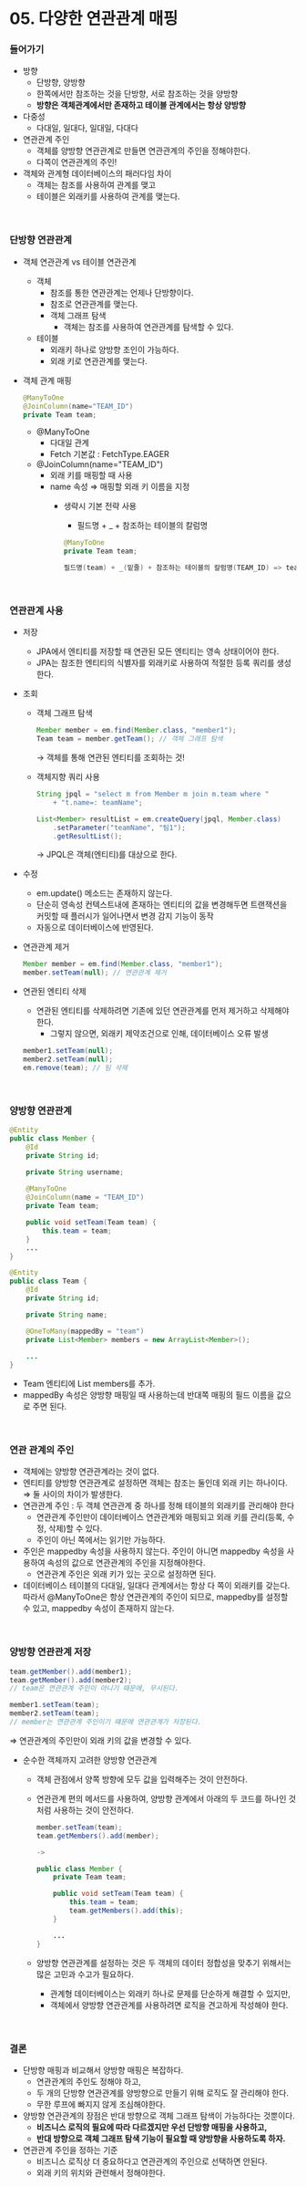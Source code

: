 # 05. 다양한 연관관계 매핑

### **들어가기**

- 방향
    - 단방향, 양방향
    - 한쪽에서만 참조하는 것을 단방향, 서로 참조하는 것을 양방향
    - **방향은 객체관계에서만 존재하고 테이블 관계에서는 항상 양방향**
- 다중성
    - 다대일, 일대다, 일대일, 다대다
- 연관관계 주인
    - 객체를 양방향 연관관계로 만들면 연관관계의 주인을 정해야한다.
    - 다쪽이 연관관계의 주인!
- 객체와 관계형 데이터베이스의 패러다임 차이
    - 객체는 참조를 사용하여 관계를 맺고
    - 테이블은 외래키를 사용하여 관계를 맺는다.

<br/>

### 단방향 연관관계

- 객체 연관관계 vs 테이블 연관관계
    - 객체
        - 참조를 통한 연관관계는 언제나 단방향이다.
        - 참조로 연관관계를 맺는다.
        - 객체 그래프 탐색
            - 객체는 참조를 사용하여 연관관계를 탐색할 수 있다.
    - 테이블
        - 외래키 하나로 양방향 조인이 가능하다.
        - 외래 키로 연관관계를 맺는다.

- 객체 관계 매핑
    
    ```java
    @ManyToOne
    @JoinColumn(name="TEAM_ID")
    private Team team;
    ```
    
    - @ManyToOne
        - 다대일 관계
        - Fetch 기본값 : FetchType.EAGER
    - @JoinColumn(name="TEAM_ID")
        - 외래 키를 매핑할 때 사용
        - name 속성 ⇒ 매핑할 외래 키 이름을 지정
            - 생략시 기본 전략 사용
                - 필드명 + _ + 참조하는 테이블의 칼럼명
                
                ```java
                @ManyToOne
                private Team team;
                
                필드명(team) + _(밑줄) + 참조하는 테이블의 칼럼명(TEAM_ID) => team_TEAM_ID
                ```
                
<br/>

### 연관관계 사용

- 저장
    - JPA에서 엔티티를 저장할 때 연관된 모든 엔티티는 영속 상태이어야 한다.
    - JPA는 참조한 엔티티의 식별자를 외래키로 사용하여 적절한 등록 쿼리를 생성한다.
- 조회
    - 객체 그래프 탐색
        
        ```java
        Member member = em.find(Member.class, "member1");
        Team team = member.getTeam(); // 객체 그래프 탐색
        ```
        
        → 객체를 통해 연관된 엔티티를 조회하는 것!
        
    - 객체지향 쿼리 사용
        
        ```java
        String jpql = "select m from Member m join m.team where "
        	+ "t.name=: teamName";
        
        List<Member> resultList = em.createQuery(jpql, Member.class)
        	.setParameter("teamName", "팀1");
        	.getResultList();
        ```
        
        → JPQL은 객체(엔티티)를 대상으로 한다.
        
- 수정
    - em.update() 메소드는 존재하지 않는다.
    - 단순히 영속성 컨텍스트내에 존재하는 엔티티의 값을 변경해두면 트랜잭션을 커밋할 때 플러시가 일어나면서 변경 감지 기능이 동작
    - 자동으로 데이터베이스에 반영된다.
- 연관관계 제거
    
    ```java
    Member member = em.find(Member.class, "member1");
    member.setTeam(null); // 연관관계 제거
    ```
    
- 연관된 엔티티 삭제
    - 연관된 엔티티를 삭제하려면 기존에 있던 연관관계를 먼저 제거하고 삭제해야한다.
        - 그렇지 않으면, 외래키 제약조건으로 인해, 데이터베이스 오류 발생
    
    ```java
    member1.setTeam(null);
    member2.setTeam(null);
    em.remove(team); // 팀 삭제
    
    ```
 
<br/>

### 양방향 연관관계

```java
@Entity
public class Member {
	@Id
	private String id;

	private String username;
	
	@ManyToOne
	@JoinColumn(name = "TEAM_ID")
	private Team team;

	public void setTeam(Team team) {
		this.team = team;
	}
	...
}

@Entity
public class Team {
	@Id
	private String id;

	private String name;

	@OneToMany(mappedBy = "team")
	private List<Member> members = new ArrayList<Member>();
	
	...
}
```

- Team 엔티티에 List<Member> members를 추가.
- mappedBy 속성은 양방향 매핑일 때 사용하는데 반대쪽 매핑의 필드 이름을 값으로 주면 된다.

<br/>

### 연관 관계의 주인

- 객체에는 양방향 연관관계라는 것이 없다.
- 엔티티를 양방향 연관관계로 설정하면 객체는 참조는 둘인데 외래 키는 하나이다. ⇒ 둘 사이의 차이가 발생한다.
- 연관관계 주인 : 두 객체 연관관계 중 하나를 정해 테이블의 외래키를 관리해야 한다
    - 연관관계 주인만이 데이터베이스 연관관계와 매핑되고 외래 키를 관리(등록, 수정, 삭제)할 수 있다.
    - 주인이 아닌 쪽에서는 읽기만 가능하다.
- 주인은 mappedby 속성을 사용하지 않는다. 주인이 아니면 mappedby 속성을 사용하여 속성의 값으로 연관관계의 주인을 지정해야한다.
    - 연관관계 주인은 외래 키가 있는 곳으로 설정하면 된다.
- 데이터베이스 테이블의 다대일, 일대다 관계에서는 항상 다 쪽이 외래키를 갖는다. 따라서 @ManyToOne은 항상 연관관계의 주인이 되므로, mappedby를 설정할 수 있고, mappedby 속성이 존재하지 않는다.

<br/>

### 양방향 연관관계 저장

```java
team.getMember().add(member1);
team.getMember().add(member2);
// team은 연관관계 주인이 아니기 때문에, 무시된다.

member1.setTeam(team);
member2.setTeam(team);
// member는 연관관계 주인이기 떄문에 연관관계가 저장된다.
```

⇒ 연관관계의 주인만이 외래 키의 값을 변경할 수 있다.

- 순수한 객체까지 고려한 양방향 연관관계
    - 객체 관점에서 양쪽 방향에 모두 값을 입력해주는 것이 안전하다.
    - 연관관계 편의 메서드를 사용하여, 양방향 관계에서 아래의 두 코드를 하나인 것처럼 사용하는 것이 안전하다.
        
        ```java
        member.setTeam(team);
        team.getMembers().add(member);
        
        ->
        
        public class Member {
        	private Team team;
        
        	public void setTeam(Team team) {
        		this.team = team;
        		team.getMembers().add(this);
        	}
        
        	...
        }
        ```
        
    - 양방향 연관관계를 설정하는 것은 두 객체의 데이터 정합성을 맞추기 위해서는 많은 고민과 수고가 필요하다.
        - 관계형 데이터베이스는 외래키 하나로 문제를 단순하게 해결할 수 있지만,
        - 객체에서 양방향 연관관계를 사용하려면 로직을 견고하게 작성해야 한다.

<br/>

### 결론

- 단방향 매핑과 비교해서 양방향 매핑은 복잡하다.
    - 연관관계의 주인도 정해야 하고,
    - 두 개의 단방향 연관관계를 양방향으로 만들기 위해 로직도 잘 관리해야 한다.
    - 무한 루프에 빠지지 않게 조심해야한다.
- 양방향 연관관계의 장점은 반대 방향으로 객체 그래프 탐색이 가능하다는 것뿐이다.
    - **비즈니스 로직의 필요에 따라 다르겠지만 우선 단방향 매핑을 사용하고,**
    - **반대 방향으로 객체 그래프 탐색 기능이 필요할 때 양방향을 사용하도록 하자.**
- 연관관계 주인을 정하는 기준
    - 비즈니스 로직상 더 중요하다고 연관관계의 주인으로 선택하면 안된다.
    - 외래 키의 위치와 관련해서 정해야한다.
